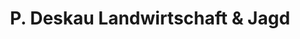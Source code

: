 ---
title: "P. Deskau Landwirtschaft & Jagd"
url: /appen/p-deskau-landwirtschaft-und-jagd/
shop: Hofladen
---